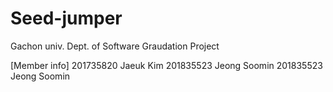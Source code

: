 # Seed-jumper
Gachon univ. Dept. of Software Graudation Project

[Member info]
201735820 Jaeuk Kim
201835523 Jeong Soomin
201835523 Jeong Soomin
